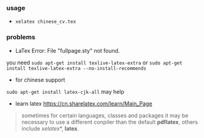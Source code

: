 ### usage
 * `xelatex chinese_cv.tex`

### problems
* LaTex Error: File "fullpage.sty" not found.

you need `sudo apt-get install texlive-latex-extra` or `sudo apt-get install texlive-latex-extra --no-install-recommends`

* for chinese support 
 
 `sudo apt-get install latex-cjk-all` may help

* learn latex
https://cn.sharelatex.com/learn/Main_Page

> sometimes for certain languages, classes and packages it may be necessary
to use a different conpiler than the default **pdflatex**, others include *xelatex**, **latex**.



